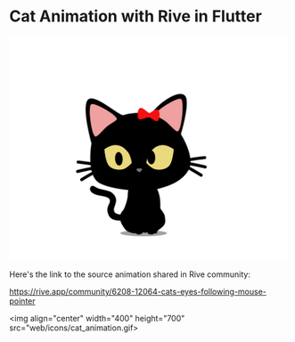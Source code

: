 # Cat Animation with Rive in Flutter

<p float="center">
  <img src="web/icons/cat.png" width="500" />

Here's the link to the source animation shared in Rive community:

https://rive.app/community/6208-12064-cats-eyes-following-mouse-pointer

 <img align="center" width="400" height="700" src="web/icons/cat_animation.gif>

